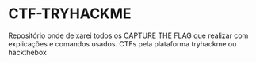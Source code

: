 # CTF-TRYHACKME
Repositório onde deixarei todos os CAPTURE THE FLAG que realizar com explicações e comandos usados. CTFs pela plataforma tryhackme ou hackthebox 

